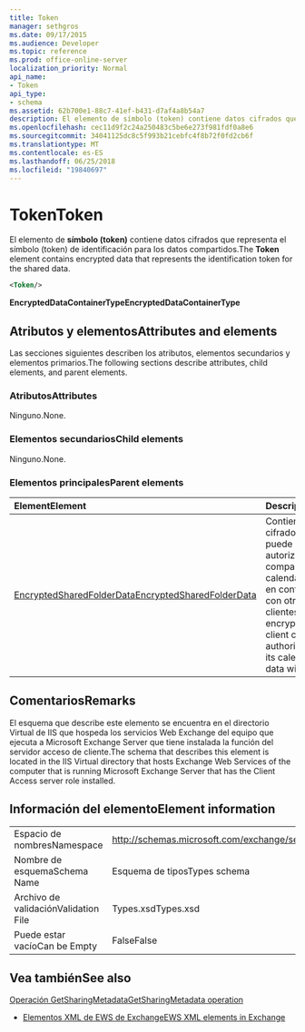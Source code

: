 ```yaml
---
title: Token
manager: sethgros
ms.date: 09/17/2015
ms.audience: Developer
ms.topic: reference
ms.prod: office-online-server
localization_priority: Normal
api_name:
- Token
api_type:
- schema
ms.assetid: 62b700e1-88c7-41ef-b431-d7af4a8b54a7
description: El elemento de símbolo (token) contiene datos cifrados que representa el símbolo (token) de identificación para los datos compartidos.
ms.openlocfilehash: cec11d9f2c24a250483c5be6e273f981fdf0a8e6
ms.sourcegitcommit: 34041125dc8c5f993b21cebfc4f8b72f0fd2cb6f
ms.translationtype: MT
ms.contentlocale: es-ES
ms.lasthandoff: 06/25/2018
ms.locfileid: "19840697"
---
```

# <a name="token"></a><span data-ttu-id="024a7-103">Token</span><span class="sxs-lookup"><span data-stu-id="024a7-103">Token</span></span>

<span data-ttu-id="024a7-104">El elemento de **símbolo (token)** contiene datos cifrados que representa el símbolo (token) de identificación para los datos compartidos.</span><span class="sxs-lookup"><span data-stu-id="024a7-104">The **Token** element contains encrypted data that represents the identification token for the shared data.</span></span> 
  
```xml
<Token/>
```

 <span data-ttu-id="024a7-105">**EncryptedDataContainerType**</span><span class="sxs-lookup"><span data-stu-id="024a7-105">**EncryptedDataContainerType**</span></span>
## <a name="attributes-and-elements"></a><span data-ttu-id="024a7-106">Atributos y elementos</span><span class="sxs-lookup"><span data-stu-id="024a7-106">Attributes and elements</span></span>

<span data-ttu-id="024a7-107">Las secciones siguientes describen los atributos, elementos secundarios y elementos primarios.</span><span class="sxs-lookup"><span data-stu-id="024a7-107">The following sections describe attributes, child elements, and parent elements.</span></span>
  
### <a name="attributes"></a><span data-ttu-id="024a7-108">Atributos</span><span class="sxs-lookup"><span data-stu-id="024a7-108">Attributes</span></span>

<span data-ttu-id="024a7-109">Ninguno.</span><span class="sxs-lookup"><span data-stu-id="024a7-109">None.</span></span>
  
### <a name="child-elements"></a><span data-ttu-id="024a7-110">Elementos secundarios</span><span class="sxs-lookup"><span data-stu-id="024a7-110">Child elements</span></span>

<span data-ttu-id="024a7-111">Ninguno.</span><span class="sxs-lookup"><span data-stu-id="024a7-111">None.</span></span>
  
### <a name="parent-elements"></a><span data-ttu-id="024a7-112">Elementos principales</span><span class="sxs-lookup"><span data-stu-id="024a7-112">Parent elements</span></span>

|<span data-ttu-id="024a7-113">**Element**</span><span class="sxs-lookup"><span data-stu-id="024a7-113">**Element**</span></span>|<span data-ttu-id="024a7-114">**Descripción**</span><span class="sxs-lookup"><span data-stu-id="024a7-114">**Description**</span></span>|
|:-----|:-----|
|[<span data-ttu-id="024a7-115">EncryptedSharedFolderData</span><span class="sxs-lookup"><span data-stu-id="024a7-115">EncryptedSharedFolderData</span></span>](encryptedsharedfolderdata.md) <br/> |<span data-ttu-id="024a7-116">Contiene los datos cifrados que un cliente puede usar para autorizar el uso compartido de su calendario o póngase en contacto con datos con otros clientes.</span><span class="sxs-lookup"><span data-stu-id="024a7-116">Contains the encrypted data that a client can use to authorize the sharing of its calendar or contact data with other clients.</span></span>  <br/> |
   
## <a name="remarks"></a><span data-ttu-id="024a7-117">Comentarios</span><span class="sxs-lookup"><span data-stu-id="024a7-117">Remarks</span></span>

<span data-ttu-id="024a7-118">El esquema que describe este elemento se encuentra en el directorio Virtual de IIS que hospeda los servicios Web Exchange del equipo que ejecuta a Microsoft Exchange Server que tiene instalada la función del servidor acceso de cliente.</span><span class="sxs-lookup"><span data-stu-id="024a7-118">The schema that describes this element is located in the IIS Virtual directory that hosts Exchange Web Services of the computer that is running Microsoft Exchange Server that has the Client Access server role installed.</span></span>
  
## <a name="element-information"></a><span data-ttu-id="024a7-119">Información del elemento</span><span class="sxs-lookup"><span data-stu-id="024a7-119">Element information</span></span>

|||
|:-----|:-----|
|<span data-ttu-id="024a7-120">Espacio de nombres</span><span class="sxs-lookup"><span data-stu-id="024a7-120">Namespace</span></span>  <br/> |http://schemas.microsoft.com/exchange/services/2006/types  <br/> |
|<span data-ttu-id="024a7-121">Nombre de esquema</span><span class="sxs-lookup"><span data-stu-id="024a7-121">Schema Name</span></span>  <br/> |<span data-ttu-id="024a7-122">Esquema de tipos</span><span class="sxs-lookup"><span data-stu-id="024a7-122">Types schema</span></span>  <br/> |
|<span data-ttu-id="024a7-123">Archivo de validación</span><span class="sxs-lookup"><span data-stu-id="024a7-123">Validation File</span></span>  <br/> |<span data-ttu-id="024a7-124">Types.xsd</span><span class="sxs-lookup"><span data-stu-id="024a7-124">Types.xsd</span></span>  <br/> |
|<span data-ttu-id="024a7-125">Puede estar vacío</span><span class="sxs-lookup"><span data-stu-id="024a7-125">Can be Empty</span></span>  <br/> |<span data-ttu-id="024a7-126">False</span><span class="sxs-lookup"><span data-stu-id="024a7-126">False</span></span>  <br/> |
   
## <a name="see-also"></a><span data-ttu-id="024a7-127">Vea también</span><span class="sxs-lookup"><span data-stu-id="024a7-127">See also</span></span>



[<span data-ttu-id="024a7-128">Operación GetSharingMetadata</span><span class="sxs-lookup"><span data-stu-id="024a7-128">GetSharingMetadata operation</span></span>](getsharingmetadata-operation.md)


- [<span data-ttu-id="024a7-129">Elementos XML de EWS de Exchange</span><span class="sxs-lookup"><span data-stu-id="024a7-129">EWS XML elements in Exchange</span></span>](ews-xml-elements-in-exchange.md)

